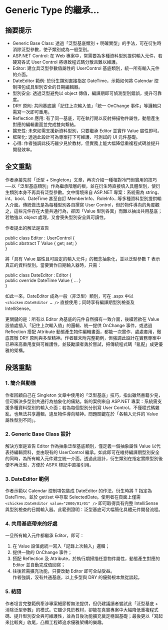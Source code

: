 # Generic Type 的繼承…

## 摘要提示
- Generic Base Class: 透過「泛型基底類別 + 明確實型」的手法，可在衍生時消除泛型參數，使子類別成為一般型別。  
- ASP.NET Control: 在 Web 專案中，常需要為多種資料型別提供輸入元件，若硬寫各式 User Control 將導致程式碼分散且難以維護。  
- Editor<T>: 建立具泛型參數值屬性的 UserControl 基底類別，統一所有輸入元件的介面。  
- DateEditor 範例: 於衍生類別直接指定 DateTime，示範如何將 Calendar 控制項包成具型別安全的日期編輯器。  
- 型別安全: 透過泛型避免以 object 傳值，編譯期即可偵測型別錯誤，提升可靠度。  
- DRY 原則: 共同基底讓「記住上次輸入值」「統一 OnChange 事件」等邏輯只需寫一次即可重用。  
- Reflection 應用: 有了同一基底，可在執行期以反射掃描物件屬性，動態產生對應的編輯畫面並完成雙向繫結。  
- 擴充性: 未來如需支援新資料型別，只要繼承 Editor<T> 並實作 Value 屬性即可。  
- 框架化: 透過此設計可為專案打下可維護、可測試的 UI 元件基礎。  
- 心得: 作者強調此技巧雖少見於教材，但實務上能大幅降低重複程式碼並提升開發效率。

## 全文重點
作者承接先前「泛型 + Singleton」文章，再次介紹一種相對冷門但實用的技巧──以「泛型基底類別」作為繼承階層的根，並在衍生時直接填入具體型別，使衍生類別本身不再具有泛型參數。文中情境來自 ASP.NET 專案：系統需為 string、int、bool、DateTime 甚至自訂 MemberInfo、RoleInfo…等多種資料型別提供輸入介面。傳統做法是為每種型別各自撰寫 User Control，但於物件導向的角度觀之，這些元件存在大量共通行為，卻因「Value 型別各異」而難以抽出共用基底；若勉強以 object 處理，又會喪失型別安全與可讀性。

作者提出的解法是宣告  

public class Editor<T> : UserControl {  
    public abstract T Value { get; set; }  
}  

將「具有 Value 屬性且可設定的輸入元件」的概念抽象化，並以泛型參數 T 表示真正的資料型別。當要實作日期輸入器時，只需：

public class DateEditor : Editor<DateTime> {  
    public override DateTime Value { … }  
}

如此一來，DateEditor 成為一般（非泛型）類別，可在 .aspx 中以 `<chicken:DateEditor … />` 直接使用；同時享有編譯期型別檢查及 IntelliSense。

更關鍵的是：所有以 Editor<T> 為基底的元件自然擁有一致介面，後續若欲在 Value 設值處插入「記住上次輸入值」的邏輯、統一提供 OnChange 事件，或透過 Reflection 搭配 Attribute 動態產生物件編輯畫面，都能一次實作、處處套用，徹底貫徹 DRY 原則與多型精神。作者雖未附完整範例，但強調此設計在實務專案中已帶來高重用度與可維護性，並鼓勵讀者勇於嘗試，把傳統程式碼「亂配」成更優雅的架構。

## 段落重點
### 1. 簡介與動機
作者回顧自己在 Singleton 文章中使用的「泛型基底」技巧，指出雖然書籍少見，但可解決多型別共通行為抽象化的痛點。新的案例來自 ASP.NET 專案：系統需支援多種資料型別的輸入介面；若為每個型別分別寫 User Control，不僅程式碼雜亂，也無法共享邏輯，違反物件導向精神。問題關鍵在於「各輸入元件的 Value 屬性型別不同」。

### 2. Generic Base Class 設計
解決方案是宣告 Editor<T> 作為抽象泛型基底類別，僅定義一個抽象屬性 Value 以代表待編輯資料，並由現有的 UserControl 繼承。如此即可在維持編譯期型別安全的同時，為所有輸入元件建立統一介面。透過此設計，衍生類別在指定實際型別後便不再泛型，方便於 ASPX 標記中直接引用。

### 3. DateEditor 範例
作者示範以 Calendar 控制項包裝成 DateEditor 的作法，衍生時將 T 指定為 DateTime，並於 get/set 中存取 SelectedDate。使用者在頁面上僅需 `<chicken:DateEditor value="2000/01/01" />` 即可取得具有完整 IntelliSense 與型別檢查的日期輸入器。此範例證明：泛型基底可大幅簡化具體元件開發流程。

### 4. 共用基底帶來的好處
一旦所有輸入元件都繼承 Editor<T>，即可：
1) 在 Value 設值處統一寫入「記錄上次輸入」邏輯；  
2) 提供一致的 OnChange 事件；  
3) 搭配 Reflection 及 Attribute，於執行期掃描任意物件屬性，動態產生對應的 Editor 並自動完成值回寫；  
4) 往後若需擴充功能，只要改動 Editor<T> 即可全站受益。  
作者強調，沒有共通基底，以上多型與 DRY 的優勢根本無從談起。

### 5. 結語
作者坦言完整範例牽涉專案細節暫無法提供，但仍建議讀者嘗試此「泛型基底 + 消除泛型參數」的模式。它雖少見於教材，卻能在真實專案中大幅降低重複程式碼、提升型別安全與可維護性，並為日後功能擴充奠定穩固基礎；最後更以「寫起來比較爽」收尾，凸顯工程師追求優雅架構的樂趣。